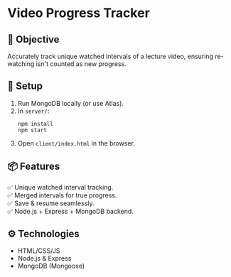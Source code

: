 
# Video Progress Tracker

## 🎯 Objective
Accurately track unique watched intervals of a lecture video, ensuring re-watching isn't counted as new progress.

## 🚀 Setup
1. Run MongoDB locally (or use Atlas).
2. In `server/`:
   ```
   npm install
   npm start
   ```
3. Open `client/index.html` in the browser.

## 📦 Features
✅ Unique watched interval tracking.  
✅ Merged intervals for true progress.  
✅ Save & resume seamlessly.  
✅ Node.js + Express + MongoDB backend.  

## ⚙️ Technologies
- HTML/CSS/JS
- Node.js & Express
- MongoDB (Mongoose)

